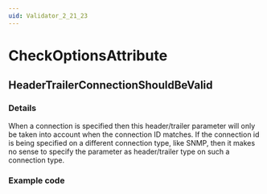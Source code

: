 ```yaml
---
uid: Validator_2_21_23
---
```


# CheckOptionsAttribute

## HeaderTrailerConnectionShouldBeValid

<!-- Description, Properties, ... sections are auto-generated. -->
<!-- REPLACE ME AUTO-GENERATION -->

### Details

When a connection is specified then this header/trailer parameter will only be taken into account when the connection ID matches.
If the connection id is being specified on a different connection type, like SNMP, then it makes no sense to specify the parameter as header/trailer type on such a connection type.

### Example code

<Type options="headerTrailerLink=1;connection=0">
